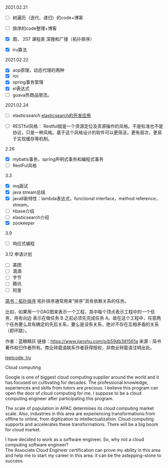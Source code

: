 2021.02.21
- [ ] 树遍历（迭代、递归）的code+博客
- [ ] 排序的code整理+博客
- [x] 图， 207 课程表 深搜和广搜（拓扑排序）  
- [x] lru算法


2021.02.22
- [x] aop原理，动态代理的两种
- [x] ioc
- [x] spring事务管理
- [x] el表达式
- [ ] guava热商品限流。 

2021.02.24
- [ ] elasticsearch [elasticsearch的开发应用](https://segmentfault.com/a/1190000038190921)
- [ ] RESTful风格： Restful就是一个资源定位及资源操作的风格。不是标准也不是协议，只是一种风格。基于这个风格设计的软件可以更简洁，更有层次，更易于实现缓存等机制。


2.26
- [x] mybatis事务，spring声明式事务和编程式事务
- [ ] RestFul风格

3.3
- [x] mq面试
- [x] java stream总结
- [x] java8新特性：lambda表达式，functional interface，method reference，stream。
- [ ] hbase介绍
- [ ] elasticsearch介绍
- [x] zookeeper 

3.9

- [ ] 响应式编程

3.12
申请计划
- [ ] 美团
- [ ] 滴滴
- [ ] 字节
- [ ] 腾讯
- [ ] 阿里

[简书：拓扑排序](https://www.jianshu.com/p/b59db381561a)
拓扑排序通常用来“排序”具有依赖关系的任务。

比如，如果用一个DAG图来表示一个工程，其中每个顶点表示工程中的一个任务，用有向边 表示在做任务 B 之前必须先完成任务 A。故在这个工程中，任意两个任务要么具有确定的先后关系，要么是没有关系，绝对不存在互相矛盾的关系（即环路）。

作者：蓝眼睛灰
链接：https://www.jianshu.com/p/b59db381561a
来源：简书
著作权归作者所有。商业转载请联系作者获得授权，非商业转载请注明出处。


[leetcode: lru](https://labuladong.gitbook.io/algo/)


Cloud computing 


Google is one of biggest cloud computing supplier around the world and it has focused on cultivating for decades. The professional knowledge, experiences and skills from tutors are precious. I believe this program can open the door of cloud computing for me. I suppose to be a cloud computing engineer after participating this program. 



The scale of population in APAC determines its cloud computing market scale. Also, industries in this area are experiencing transformations:from offline to online, from  digitization to intellectualization. Cloud computing supports and accelerates these transformations. There will be a big boom for cloud market. 


I have decided to work as a software engineer. So, why not a cloud computing software engineer?  
The Associate Cloud Engineer certification can prove my ability in this area and help me to start my career in this area. it can be the astepping-stone to success.